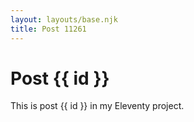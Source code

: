 ```yaml
---
layout: layouts/base.njk
title: Post 11261
---
```


# Post {{ id }}

This is post {{ id }} in my Eleventy project.
